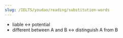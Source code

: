 ```yaml
---
slug: /IELTS/youdao/reading/substitution-words
---
```


- liable ↔ potential
- different between A and B ↔ distinguish A from B